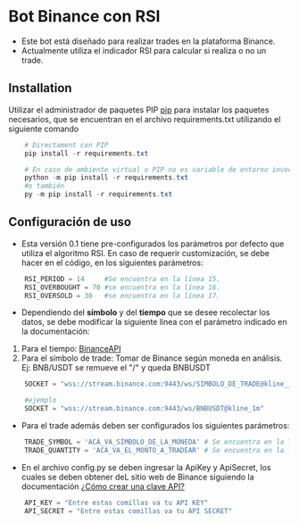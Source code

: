 # Bot Binance con RSI

* Este bot está diseñado para realizar trades en la plataforma Binance.
* Actualmente utiliza el indicador RSI para calcular si realiza o no un trade.



## Installation

Utilizar el administrador de paquetes PIP [pip](https://pip.pypa.io/en/stable/) para instalar los paquetes necesarios, que se encuentran en el archivo requirements.txt utilizando el siguiente comando

```powershell
    # Directament con PIP
    pip install -r requirements.txt

    # En caso de ambiente virtual o PIP no es variable de entorno invocar mediante python de alguna de las siguientes opciones:
    python -m pip install -r requirements.txt
    #o también
    py -m pip install -r requirements.txt
```

## Configuración de uso
* Esta versión 0.1 tiene pre-configurados los parámetros por defecto que utiliza el algoritmo RSI. En caso de requerir customización, se debe hacer en el código, en los siguientes parámetros:

```python    
    RSI_PERIOD = 14     #Se encuentra en la línea 15.
    RSI_OVERBOUGHT = 70 #se encuentra en la línea 16.
    RSI_OVERSOLD = 30   #se encuentra en la línea 17.
```

* Dependiendo del **símbolo** y del **tiempo** que se desee recolectar los datos, se debe modificar la siguiente línea con el parámetro indicado en la documentación:
1. Para el tiempo: [BinanceAPI](https://github.com/binance/binance-spot-api-docs/blob/master/web-socket-streams.md#klinecandlestick-streams)
2. Para el símbolo de trade: Tomar de Binance según moneda en análisis. Ej: BNB/USDT se remueve el "/" y queda BNBUSDT 

```python
    SOCKET = "wss://stream.binance.com:9443/ws/SIMBOLO_DE_TRADE@kline__PONER_ACÁ_TIEMPO" # Se encuentra en la línea 12

    #ejemplo
    SOCKET = "wss://stream.binance.com:9443/ws/BNBUSDT@kline_1m"
```

* Para el trade además deben ser configurados los siguientes parámetros:

```python
    TRADE_SYMBOL = 'ACÁ_VA_SÍMBOLO_DE_LA_MONEDA' # Se encuentra en la línea 18 (ejemplo BNBUSDT)
    TRADE_QUANTITY = 'ACÁ_VA_EL_MONTO_A_TRADEAR' # Se encuentra en la línea 19 (admite decimales)
```

* En el archivo config.py se deben ingresar la ApiKey y ApiSecret, los cuales se deben obtener deL sitio web de Binance siguiendo la documentación [¿Cómo crear una clave API?](https://www.binance.com/es/support/faq/360002502072)

```python
    API_KEY = "Entre estas comillas va tu API KEY"
    API_SECRET = "Entre estas comillas va tu API SECRET"
```